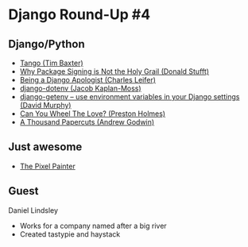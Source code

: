 # Django Round-Up #4

## Django/Python
* [Tango (Tim Baxter)](http://tbaxter.github.io/Tango/)
* [Why Package Signing is Not the Holy Grail (Donald Stufft)](https://caremad.io/blog/packaging-signing-not-holy-grail/)
* [Being a Django Apologist (Charles Leifer)](http://charlesleifer.com/blog/becoming-a-django-apologist/)
* [django-dotenv (Jacob Kaplan-Moss)](https://github.com/jacobian/django-dotenv)
* [django-getenv – use environment variables in your Django settings (David Murphy)](http://blog.schwuk.com/2013/07/24/django-getenv-v1-0/)
* [Can You Wheel The Love? (Preston Holmes)](http://www.ptone.com/dablog/2013/07/can-you-wheel-the-love/)
* [A Thousand Papercuts (Andrew Godwin)](http://www.aeracode.org/2013/7/25/thousand-papercuts/)

## Just awesome
* [The Pixel Painter](http://www.thisiscolossal.com/2013/07/the-pixel-painter-a-97-year-old-man-who-paints-using-microsoft-paint-from-windows-95/)


## Guest
Daniel Lindsley
- Works for a company named after a big river
- Created tastypie and haystack